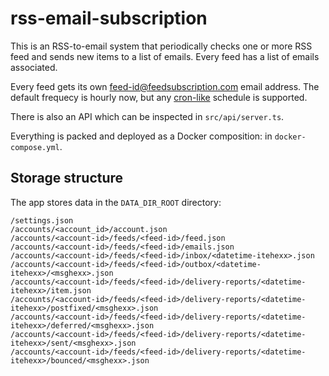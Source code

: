 # rss-email-subscription

This is an RSS-to-email system that periodically checks one or more RSS feed and sends new items to a list of emails. Every feed has a list of emails associated.

Every feed gets its own feed-id@feedsubscription.com email address. The default frequecy is hourly now, but any [cron-like][0] schedule is supported.

[0]: https://github.com/node-cron/node-cron#cron-syntax

There is also an API which can be inspected in `src/api/server.ts`.

Everything is packed and deployed as a Docker composition: in
`docker-compose.yml`.

## Storage structure

The app stores data in the `DATA_DIR_ROOT` directory:

```
/settings.json
/accounts/<account_id>/account.json
/accounts/<account-id>/feeds/<feed-id>/feed.json
/accounts/<account-id>/feeds/<feed-id>/emails.json
/accounts/<account-id>/feeds/<feed-id>/inbox/<datetime-itehexx>.json
/accounts/<account-id>/feeds/<feed-id>/outbox/<datetime-itehexx>/<msghexx>.json
/accounts/<account-id>/feeds/<feed-id>/delivery-reports/<datetime-itehexx>/item.json
/accounts/<account-id>/feeds/<feed-id>/delivery-reports/<datetime-itehexx>/postfixed/<msghexx>.json
/accounts/<account-id>/feeds/<feed-id>/delivery-reports/<datetime-itehexx>/deferred/<msghexx>.json
/accounts/<account-id>/feeds/<feed-id>/delivery-reports/<datetime-itehexx>/sent/<msghexx>.json
/accounts/<account-id>/feeds/<feed-id>/delivery-reports/<datetime-itehexx>/bounced/<msghexx>.json
```
